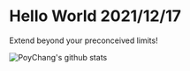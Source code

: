 # Hello World 2021/12/17

Extend beyond your preconceived limits!

![PoyChang's github stats](https://github-readme-stats.vercel.app/api?username=poychang&show_icons=true&theme=dracula)
